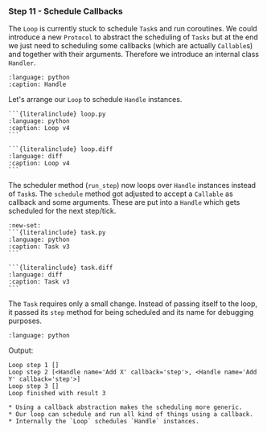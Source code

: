 ### Step 11 - Schedule Callbacks

The `Loop` is currently stuck to schedule `Task`s and run coroutines.
We could introduce a new `Protocol` to abstract the scheduling of `Tasks` but
at the end we just need to scheduling some callbacks (which are actually
`Callable`s) and together with their arguments. Therefore we introduce an
internal class `Handler`.

```{literalinclude} handle.py
:language: python
:caption: Handle
```

Let's arrange our `Loop` to schedule `Handle` instances.

````{tab} Source
```{literalinclude} loop.py
:language: python
:caption: Loop v4
```
````
````{tab} Diff
```{literalinclude} loop.diff
:language: diff
:caption: Loop v4
```
````

The scheduler method (`run_step`) now loops over `Handle` instances instead of
`Task`s. The `schedule` method got adjusted to accept a `Callable` as callback
and some arguments. These are put into a `Handle` which gets scheduled for the
next step/tick.

````{tab} Source
:new-set:
```{literalinclude} task.py
:language: python
:caption: Task v3
```
````
````{tab} Diff
```{literalinclude} task.diff
:language: diff
:caption: Task v3
```
````

The `Task` requires only a small change. Instead of passing itself to the loop,
it passed its `step` method for being scheduled and its name for debugging
purposes.

```{literalinclude} step11.py
:language: python
```

Output:

```
Loop step 1 []
Loop step 2 [<Handle name='Add X' callback='step'>, <Handle name='Add Y' callback='step'>]
Loop step 3 []
Loop finished with result 3
```

```{admonition} Summary
* Using a callback abstraction makes the scheduling more generic.
* Our loop can schedule and run all kind of things using a callback.
* Internally the `Loop` schedules `Handle` instances.
```
